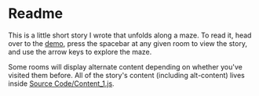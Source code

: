 # Readme
This is a little short story I wrote that unfolds along a maze. To read it, head over to the [demo](http://petestreet.github.io/branching-narrative-lime/), press the spacebar at any given room to view the story, and use the arrow keys to explore the maze.

Some rooms will display alternate content depending on whether you've visited them before.  All of the story's content (including alt-content) lives inside [Source Code/Content_1.js](https://github.com/petestreet/branching-narrative-lime/blob/master/Source%20Code/Content_1.js).
